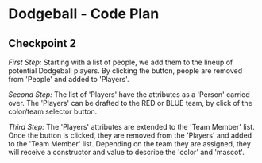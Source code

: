 # Dodgeball - Code Plan
## Checkpoint 2

*First Step:*
Starting with a list of people, we add them to the lineup of potential Dodgeball players.
By clicking the button, people are removed from 'People' and added to 'Players'.

*Second Step:*
The list of 'Players' have the attributes as a 'Person' carried over.
The 'Players' can be drafted to the RED or BLUE team, by click of the color/team selector button.

*Third Step:*
The 'Players' attributes are extended to the 'Team Member' list.
Once the button is clicked, they are removed from the 'Players' and added to the 'Team Member' list.
Depending on the team they are assigned, they will receive a constructor and value to describe the 'color' and 'mascot'. 





